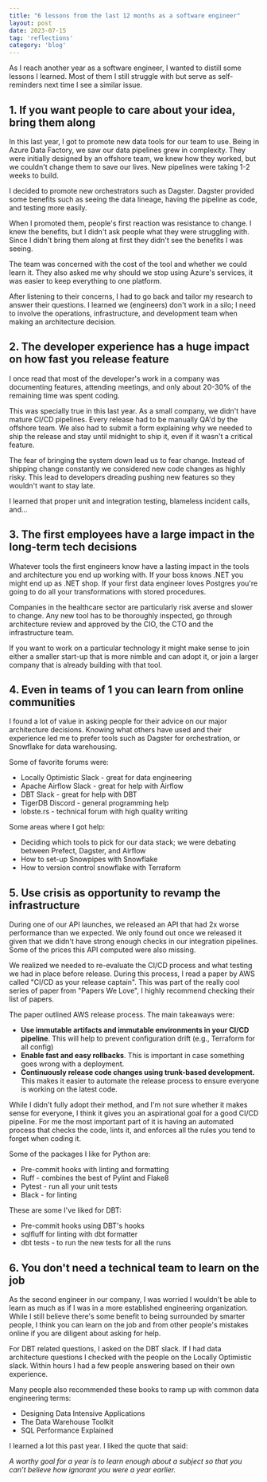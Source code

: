 ```yaml
---
title: "6 lessons from the last 12 months as a software engineer"
layout: post
date: 2023-07-15
tag: 'reflections'
category: 'blog'
---
```


As I reach another year as a software engineer, I wanted to distill some lessons I learned. Most of them I still struggle with but serve as self-reminders next time I see a similar issue.

## 1. If you want people to care about your idea, bring them along

In this last year, I got to promote new data tools for our team to use. Being in Azure Data Factory, we saw our data pipelines grew in complexity. They were initially designed by an offshore team, we knew how they worked, but we couldn't change them to save our lives. New pipelines were taking 1-2 weeks to build.

I decided to promote new orchestrators such as Dagster. Dagster provided some benefits such as seeing the data lineage, having the pipeline as code, and testing more easily.

When I promoted them, people's first reaction was resistance to change. I knew the benefits, but I didn't ask people what they were struggling with. Since I didn't bring them along at first they didn't see the benefits I was seeing.

The team was concerned with the cost of the tool and whether we could learn it. They also asked me why should we stop using Azure's services, it was easier to keep everything to one platform.

After listening to their concerns, I had to go back and tailor my research to answer their questions. I learned we (engineers) don't work in a silo; I need to involve the operations, infrastructure, and development team when making an architecture decision.

## 2. The developer experience has a huge impact on how fast you release feature

I once read that most of the developer's work in a company was documenting features, attending meetings, and only about 20-30% of the remaining time was spent coding.

This was specially true in this last year. As a small company, we didn't have mature CI/CD pipelines. Every release had to be manually QA'd by the offshore team. We also had to submit a form explaining why we needed to ship the release and stay until midnight to ship it, even if it wasn't a critical feature.

The fear of bringing the system down lead us to fear change. Instead of shipping change constantly we considered new code changes as highly risky. This lead to developers dreading pushing new features so they wouldn't want to stay late.

I learned that proper unit and integration testing, blameless incident calls, and...

## 3. The first employees have a large impact in the long-term tech decisions

Whatever tools the first engineers know have a lasting impact in the tools and architecture you end up working with. If your boss knows .NET you might end up as .NET shop. If your first data engineer loves Postgres you're going to do all your transformations with stored procedures.

Companies in the healthcare sector are particularly risk averse and slower to change. Any new tool has to be thoroughly inspected, go through architecture review and approved by the CIO, the CTO and the infrastructure team.

If you want to work on a particular technology it might make sense to join either a smaller start-up that is more nimble and can adopt it, or join a larger company that is already building with that tool. 

## 4. Even in teams of 1 you can learn from online communities

I found a lot of value in asking people for their advice on our major architecture decisions. Knowing what others have used and their experience led me to prefer tools such as Dagster for orchestration, or Snowflake for data warehousing.

Some of favorite forums were:
- Locally Optimistic Slack - great for data engineering
- Apache Airflow Slack - great for help with Airflow
- DBT Slack - great for help with DBT
- TigerDB Discord - general programming help
- lobste.rs - technical forum with high quality writing

Some areas where I got help:
- Deciding which tools to pick for our data stack; we were debating between Prefect, Dagster, and Airflow
- How to set-up Snowpipes with Snowflake
- How to version control snowflake with Terraform

## 5. Use crisis as opportunity to revamp the infrastructure

During one of our API launches, we released an API that had 2x worse performance than we expected. We only found out once we released it given that we didn't have strong enough checks in our integration pipelines. Some of the prices this API computed were also missing.

We realized we needed to re-evaluate the CI/CD process and what testing we had in place before release. During this process, I read a paper by AWS called "CI/CD as your release captain". This  was part of the really cool series of paper from "Papers We Love", I highly recommend checking their list of papers.

The paper outlined AWS release process. The main takeaways were:
- **Use immutable artifacts and immutable environments in your CI/CD pipeline**. This will help to prevent configuration drift (e.g., Terraform for all config)
- **Enable fast and easy rollbacks**. This is important in case something goes wrong with a deployment.
- **Continuously release code changes using trunk-based development.** This makes it easier to automate the release process to ensure everyone is working on the latest code.

While I didn't fully adopt their method, and I'm not sure whether it makes sense for everyone, I think it gives you an aspirational goal for a good CI/CD pipeline. For me the most important part of it is having an automated process that checks the code, lints it, and enforces all the rules you tend to forget when coding it.

Some of the packages I like for Python are:
- Pre-commit hooks with linting and formatting
- Ruff - combines the best of Pylint and Flake8
- Pytest - run all your unit tests
- Black - for linting

These are some I've liked for DBT:
- Pre-commit hooks using DBT's hooks
- sqlfluff for linting with dbt formatter
- dbt tests - to run the new tests for all the runs

## 6. You don't need a technical team to learn on the job

As the second engineer in our company, I was worried I wouldn't be able to learn as much as if I was in a more established engineering organization. While I still believe there's some benefit to being surrounded by smarter people, I think you can learn on the job and from other people's mistakes online if you are diligent about asking for help.

For DBT related questions, I asked on the DBT slack. If I had data architecture questions I checked with the people on the Locally Optimistic slack. Within hours I had a few people answering based on their own experience.

Many people also recommended these books to ramp up with common data engineering terms:
- Designing Data Intensive Applications
- The Data Warehouse Toolkit 
- SQL Performance Explained 

I learned a lot this past year. I liked the quote that said: 

*A worthy goal for a year is to learn enough about a subject so that you can’t believe how ignorant you were a year earlier.*
